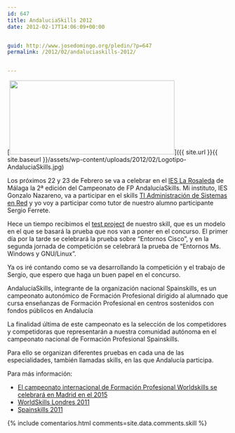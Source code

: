 ```yaml
---
id: 647
title: AndaluciaSkills 2012
date: 2012-02-17T14:06:09+00:00


guid: http://www.josedomingo.org/pledin/?p=647
permalink: /2012/02/andaluciaskills-2012/


---
```

[<img class="aligncenter size-full wp-image-648" title="Logotipo AndaluciaSkills" src="{{ site.url }}{{ site.baseurl }}/assets/wp-content/uploads/2012/02/Logotipo-AndaluciaSkills.jpg" alt="" width="376" height="169" srcset="{{ site.url }}{{ site.baseurl }}/assets/wp-content/uploads/2012/02/Logotipo-AndaluciaSkills.jpg 376w, {{ site.url }}{{ site.baseurl }}/assets/wp-content/uploads/2012/02/Logotipo-AndaluciaSkills-300x134.jpg 300w" sizes="(max-width: 376px) 100vw, 376px" />]({{ site.url }}{{ site.baseurl }}/assets/wp-content/uploads/2012/02/Logotipo-AndaluciaSkills.jpg)

Los próximos 22 y 23 de Febrero se va a celebrar en el [IES La Rosaleda](http://www.ieslarosaleda.com/ "IES La Rosaleda") de Málaga la 2ª edición del Campeonato de FP AndalucíaSkills. Mi instituto, IES Gonzalo Nazareno, va a participar en el skills <a href="http://www.juntadeandalucia.es/educacion/formacionprofesional/data/documentos/AndaluciaSkills/Bases%202012/Administraci%C3%B3n%20de%20Sistemas%20en%20Red.pdf" target="_blank">TI Administración de Sistemas en Red</a> y yo voy a participar como tutor de nuestro alumno participante Sergio Ferrete.

Hece un tiempo recibimos el <a href="http://t.co/NEppYHhS" target="_blank">test project</a> de nuestro skill, que es un modelo en el que se basará la prueba que nos van a poner en el concurso. El primer día por la tarde se celebrará la prueba sobre &#8220;Entornos Cisco&#8221;, y en la segunda jornada de competición se celebrará la prueba de &#8220;Entornos Ms. Windows y GNU/Linux&#8221;.

Ya os iré contando como se va desarrollando la competición y el trabajo de Sergio, que espero que haga un buen papel en el concurso.

<!--more-->

AndalucíaSkills, integrante de la organización nacional Spainskills, es un campeonato autonómico de Formación Profesional dirigido al alumnado que cursa enseñanzas de Formación Profesional en centros sostenidos con fondos públicos en Andalucía

La finalidad última de este campeonato es la selección de los competidores y competidoras que representarán a nuestra comunidad autónoma en el campeonato nacional de Formación Profesional Spainskills.

Para ello se organizan diferentes pruebas en cada una de las especialidades, también llamadas skills, en las que Andalucía participa.

Para más información:

  *  [El campeonato internacional de Formación Profesional Worldskills se celebrará en Madrid en el 2015](http://www.juntadeandalucia.es/educacion/formacionprofesionalindex.php/andaluciaskills/andaluciaskills-2012/1984-worldskills-madrid)
  *  [WorldSkills Londres 2011](http://www.juntadeandalucia.es/educacion/formacionprofesionalindex.php/andaluciaskills/andaluciaskills-2012/1942-worldskills-londres-2011)
  *  [Spainskills 2011](http://www.juntadeandalucia.es/educacion/formacionprofesionalindex.php/andaluciaskills/andaluciaskills-2012/1817-anticipo-sobre-spainskills-2011)


{% include comentarios.html comments=site.data.comments.skill %}